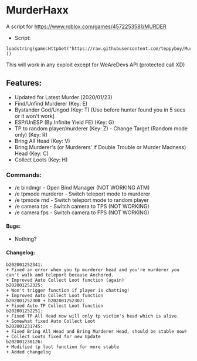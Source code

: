 # MurderHaxx
A script for https://www.roblox.com/games/4572253581/MURDER
+ Script:
```
loadstring(game:HttpGet("https://raw.githubusercontent.com/teppyboy/MurderHaxx/master/MurderHaxx_beta.lua",true))()
```
This will work in any exploit except for WeAreDevs API (protected call XD)
## Features:
+ Updated for Latest Murder (2020/01/23)
+ Find/Unfind Murderer (Key: E)
+ Bystander God/Ungod (Key: T) [Use before hunter found you in 5 secs or it won't work]
+ ESP/UnESP (By Infinite Yield FE) (Key: G)
+ TP to random player/murderer (Key: Z) - Change Target (Random mode only) (Key: R)
+ Bring All Head (Key: V)
+ Bring Murderer's (or Murderers' if Double Trouble or Murder Madness) Head (Key: C)
+ Collect Loots (Key: H)
### Commands:
+ /e bindmgr - Open Bind Manager (NOT WORKING ATM)
+ /e tpmode murderer - Switch teleport mode to murderer
+ /e tpmode rnd - Switch teleport mode to random player
+ /e camera tps - Switch camera to TPS (NOT WORKING)
+ /e camera fps - Switch camera to FPS (NOT WORKING)
#### Bugs:
+ Nothing?
#### Changelog:
```
b202001252341:
+ Fixed an error when you tp murderer head and you're murderer you can't walk and teleport because Anchored.
+ Improved Auto Collect Loot function (again)
b202001252325:
+ Won't trigger function if player is chatting!
+ Improved Auto Collect Loot function
b202001252300 + b202001252307:
+ Fixed Auto TP Collect Loot function 
b202001252251:
+ Fixed TP All Head now will only tp victim's head which is alive.
+ Somewhat fixed Auto Collect Loot
b202001231745:
+ Fixed Bring All Head and Bring Murderer Head, should be stable now!
+ Collect Loots fixed for new Update
b202001230126:
+ Modified tp loot function for more stable
+ Added changelog
```

